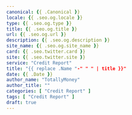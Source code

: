 ```yaml
---
canonical: {{ .Canonical }}
locale: {{ .seo.og.locale }}
type: {{ .seo.og.type }}
title: {{ .seo.og.title }}
url: {{ .seo.og.url }}
description: {{ .seo.og.description }}
site_name: {{ .seo.og.site_name }}
card: {{ .seo.twitter.card }}
site: {{ .seo.twitter.site }}
service: "Credit Report"
title: "{{ replace .Name "-" " " | title }}"
date: {{ .Date }}
author_name: "TotallyMoney"
author_title: ""
categories: [ "Credit Report" ]
tags: [ "Credit Report" ]
draft: true
---
```

